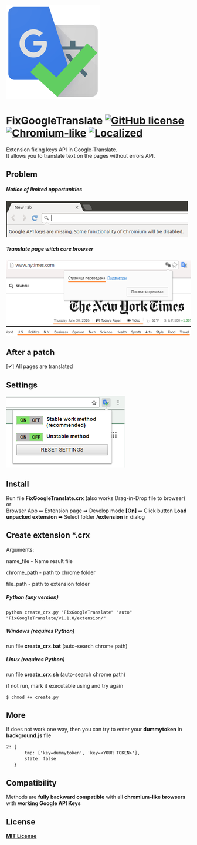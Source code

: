 [1]: Preview/google_api.min.png
[2]: Preview/translate_page_core.min.png
[3]: Preview/icon.png
[4]: Preview/param_page.png

![Icon][3]
# FixGoogleTranslate [![GitHub license](https://img.shields.io/badge/license-MIT-blue.svg)](https://raw.githubusercontent.com/vyach-vasiliev/FixGoogleTranslate/master/LICENSE) [![Chromium-like](https://img.shields.io/badge/Chrome_like-20+-40A977.svg)](https://en.wikipedia.org/wiki/Chromium_(web_browser)) [![Localized](https://img.shields.io/badge/Localized-English,_Russian-e67e22.svg)](https://en.wikipedia.org/wiki/Chromium_(web_browser))

Extension fixing keys API in Google-Translate. <br>It allows you to translate text on the pages without errors API.
## Problem
##### Notice of limited opportunities
![Mozilla FireFox][1]
##### Translate page witch core browser
![Google Chrome][2]


## After a patch
[✔] All pages are translated

## Settings
![Page settings][4]

## Install
Run file **FixGoogleTranslate.crx** (also works Drag-in-Drop file to browser)<br>
or <br>
Browser App  ➡ Extension page  ➡ Develop mode **[On]** ➡ Click button **Load unpacked extension** ➡ Select folder **/extension** in dialog

## Create extension *.crx
Arguments:

name_file - Name result file

chrome_path - path to chrome folder

file_path - path to extension folder

##### Python (any version)
    python create_crx.py "FixGoogleTranslate" "auto" "FixGoogleTranslate/v1.1.0/extension/"

##### Windows (requires Python)
run file **create_crx.bat** (auto-search chrome path)
##### Linux (requires Python)
run file **create_crx.sh** (auto-search chrome path)

if not run, mark it executable using and try again

    $ chmod +x create.py


## More
If does not work one way, then you can try to enter your **dummytoken** in **background.js** file

    2: {
           tmp: ['key=dummytoken', 'key=<YOUR TOKEN>'],
           state: false
       }

## Compatibility
Methods are **fully backward compatible** with all **chromium-like browsers** with **working Google API Keys**

## License
**[MIT License](https://opensource.org/licenses/MIT "Text license")**
